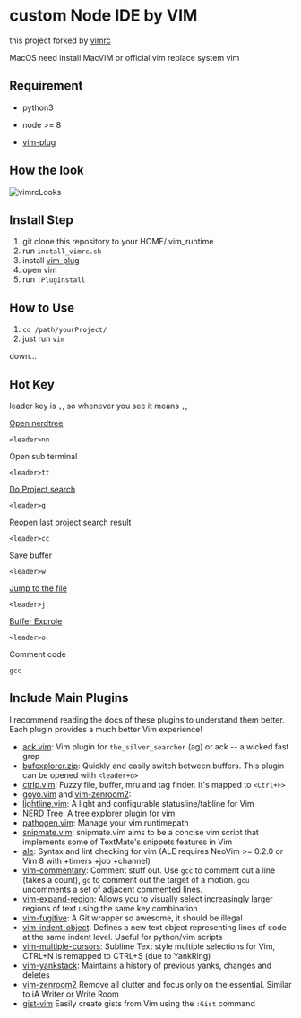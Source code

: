 custom Node IDE by VIM
==============================

this project forked by [vimrc](https://github.com/amix/vimrc)

MacOS need install MacVIM or official vim replace system vim

Requirement
-------------

* python3

* node >= 8

* [vim-plug](https://github.com/junegunn/vim-plug)


How the look
-------------

![vimrcLooks](https://chrischou2018.github.io/img/lib/vimrc.png)


Install Step
-------

1. git clone this repository to your HOME/.vim_runtime
2. run `install_vimrc.sh`
3. install [vim-plug](https://github.com/junegunn/vim-plug)
4. open vim
5. run `:PlugInstall` 

How to Use
------------

1. `cd /path/yourProject/`
2. just run `vim`

down...


Hot Key
------------

leader  key is `,`, so whenever you see <leader> it means `,`,

[Open nerdtree](https://github.com/scrooloose/nerdtree)

`<leader>nn`

Open sub terminal

`<leader>tt`

[Do Project search](https://github.com/mileszs/ack.vim)

`<leader>g`

Reopen last project search result

`<leader>cc`

Save buffer

`<leader>w`

[Jump to the file](https://github.com/kien/ctrlp.vim)

`<leader>j`

[Buffer Exprole](https://github.com/vim-scripts/bufexplorer.zip)

`<leader>o`

Comment code

`gcc`


Include Main Plugins
-----------------


I recommend reading the docs of these plugins to understand them better. Each plugin provides a much better Vim experience!

* [ack.vim](https://github.com/mileszs/ack.vim): Vim plugin for `the_silver_searcher` (ag) or ack -- a wicked fast grep
* [bufexplorer.zip](https://github.com/vim-scripts/bufexplorer.zip): Quickly and easily switch between buffers. This plugin can be opened with `<leader+o>`
* [ctrlp.vim](https://github.com/ctrlpvim/ctrlp.vim): Fuzzy file, buffer, mru and tag finder. It's mapped to `<Ctrl+F>`
* [goyo.vim](https://github.com/junegunn/goyo.vim) and [vim-zenroom2](https://github.com/amix/vim-zenroom2):
* [lightline.vim](https://github.com/itchyny/lightline.vim): A light and configurable statusline/tabline for Vim
* [NERD Tree](https://github.com/scrooloose/nerdtree): A tree explorer plugin for vim
* [pathogen.vim](https://github.com/tpope/vim-pathogen): Manage your vim runtimepath
* [snipmate.vim](https://github.com/garbas/vim-snipmate): snipmate.vim aims to be a concise vim script that implements some of TextMate's snippets features in Vim
* [ale](https://github.com/w0rp/ale): Syntax and lint checking for vim (ALE requires NeoVim >= 0.2.0 or Vim 8 with +timers +job +channel)
* [vim-commentary](https://github.com/tpope/vim-commentary): Comment stuff out.  Use `gcc` to comment out a line (takes a count), `gc` to comment out the target of a motion. `gcu` uncomments a set of adjacent commented lines.
* [vim-expand-region](https://github.com/terryma/vim-expand-region): Allows you to visually select increasingly larger regions of text using the same key combination
* [vim-fugitive](https://github.com/tpope/vim-fugitive): A Git wrapper so awesome, it should be illegal
* [vim-indent-object](https://github.com/michaeljsmith/vim-indent-object): Defines a new text object representing lines of code at the same indent level. Useful for python/vim scripts
* [vim-multiple-cursors](https://github.com/terryma/vim-multiple-cursors): Sublime Text style multiple selections for Vim, CTRL+N is remapped to CTRL+S (due to YankRing)
* [vim-yankstack](https://github.com/maxbrunsfeld/vim-yankstack): Maintains a history of previous yanks, changes and deletes
* [vim-zenroom2](https://github.com/amix/vim-zenroom2) Remove all clutter and focus only on the essential. Similar to iA Writer or Write Room
* [gist-vim](https://github.com/mattn/gist-vim) Easily create gists from Vim using the `:Gist` command
